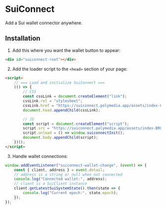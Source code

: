 # SuiConnect

Add a Sui wallet connector anywhere.

## Installation

1. Add this where you want the wallet button to appear:

```html
<div id="suiconnect-root"></div>
```

2. Add the loader script to the `<head>` section of your page:

```html
<script>
    // === Load and initialize SuiConnect ===
    (() => {
        // CSS
        const cssLink = document.createElement("link");
        cssLink.rel = "stylesheet";
        cssLink.href = "https://suiconnect.polymedia.app/assets/index-Ci8EKbxv.css";
        document.head.appendChild(cssLink);

        // JS
        const script = document.createElement("script");
        script.src = "https://suiconnect.polymedia.app/assets/index-BRGtAXLz.js";
        script.onload = () => window.suiconnectInit();
        document.body.appendChild(script);
    })();
</script>
```

3. Handle wallet connections:

```js
window.addEventListener("suiconnect-wallet-change", (event) => {
    const { client, address } = event.detail;
    // address is a string or null when not connected
    console.log("Connected wallet:", address);
    // client is a SuiClient instance
    client.getLatestSuiSystemState().then(state => {
        console.log("Current epoch:", state.epoch);
    });
});
```
